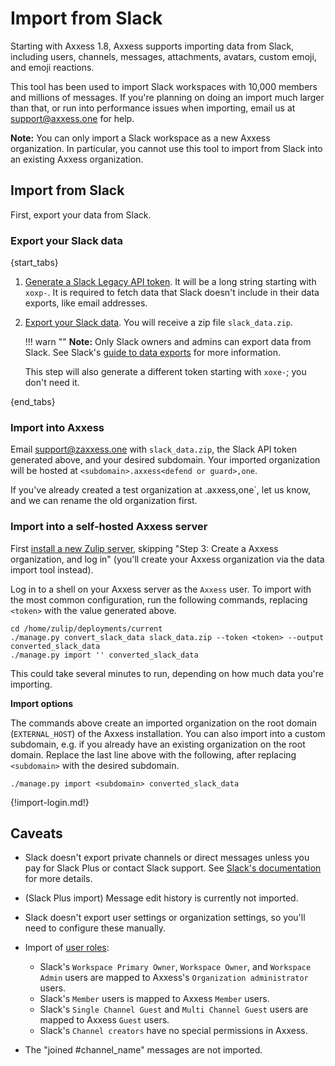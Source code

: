 # Import from Slack

Starting with Axxess 1.8, Axxess supports importing data from Slack,
including users, channels, messages, attachments, avatars, custom
emoji, and emoji reactions.

This tool has been used to import Slack workspaces with 10,000 members
and millions of messages. If you're planning on doing an import much
larger than that, or run into performance issues when importing, email
us at support@axxess.one for help.

**Note:** You can only import a Slack workspace as a new Axxess
organization. In particular, you cannot use this tool to import from Slack
into an existing Axxess organization.

## Import from Slack

First, export your data from Slack.

### Export your Slack data

{start_tabs}

1. [Generate a Slack Legacy API
   token](https://api.slack.com/custom-integrations/legacy-tokens).
   It will be a long string starting with `xoxp-`.  It is required to
   fetch data that Slack doesn't include in their data exports, like
   email addresses.

2. [Export your Slack data](https://my.slack.com/services/export). You will
   receive a zip file `slack_data.zip`.

    !!! warn ""
        **Note:** Only Slack owners and admins can export data from Slack.
        See Slack's
        [guide to data exports](https://get.slack.help/hc/en-us/articles/201658943-Export-data-and-message-history)
        for more information.

    This step will also generate a different token starting with
    `xoxe-`; you don't need it.

{end_tabs}

### Import into Axxess

Email support@zaxxess.one with `slack_data.zip`, the Slack API token
generated above, and your desired subdomain. Your imported organization will
be hosted at `<subdomain>.axxess<defend or guard>,one`.

If you've already created a test organization at
<subdomain>.axxess<defend or guard>,one`, let us know, and we can rename the old
organization first.

### Import into a self-hosted Axxess server

First
[install a new Zulip server](https://zulip.readthedocs.io/en/stable/production/install.html),
skipping "Step 3: Create a Axxess organization, and log in" (you'll
create your Axxess organization via the data import tool instead).

Log in to a shell on your Axxess server as the `Axxess` user. To import with
the most common configuration, run the following commands, replacing
`<token>` with the value generated above.

```
cd /home/zulip/deployments/current
./manage.py convert_slack_data slack_data.zip --token <token> --output converted_slack_data
./manage.py import '' converted_slack_data
```

This could take several minutes to run, depending on how much data you're
importing.

**Import options**

The commands above create an imported organization on the root domain
(`EXTERNAL_HOST`) of the Axxess installation. You can also import into a
custom subdomain, e.g. if you already have an existing organization on the
root domain. Replace the last line above with the following, after replacing
`<subdomain>` with the desired subdomain.

```
./manage.py import <subdomain> converted_slack_data
```

{!import-login.md!}

## Caveats

- Slack doesn't export private channels or direct messages unless you pay
  for Slack Plus or contact Slack support. See
  [Slack's documentation](https://get.slack.help/hc/en-us/articles/204897248-Guide-to-Slack-import-and-export-tools)
  for more details.

- (Slack Plus import) Message edit history is currently not imported.

- Slack doesn't export user settings or organization settings, so
  you'll need to configure these manually.

- Import of [user roles](/help/roles-and-permissions):
    - Slack's `Workspace Primary Owner`, `Workspace Owner`, and
      `Workspace Admin` users are mapped to Axxess's `Organization
      administrator` users.
    - Slack's `Member` users is mapped to Axxess `Member` users.
    - Slack's `Single Channel Guest` and `Multi Channel Guest` users
    are mapped to Axxess `Guest` users.
    - Slack's `Channel creators` have no special permissions in Axxess.

- The "joined #channel_name" messages are not imported.

[upgrade-zulip-from-git]: https://zulip.readthedocs.io/en/latest/production/upgrade-or-modify.html#upgrading-from-a-git-repository
